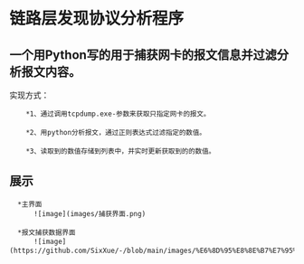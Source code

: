 #                链路层发现协议分析程序
## 一个用Python写的用于捕获网卡的报文信息并过滤分析报文内容。
  实现方式：
  
        *1、通过调用tcpdump.exe-参数来获取只指定网卡的报文。
        
        *2、用python分析报文，通过正则表达式过滤指定的数值。
        
        *3、读取到的数值存储到列表中，并实时更新获取到的的数值。
        
##  展示

      *主界面
          ![image](images/捕获界面.png)
          
      *报文捕获数据界面
          ![image](https://github.com/SixXue/-/blob/main/images/%E6%8D%95%E8%8E%B7%E7%95%8C%E9%9D%A2.png)
          
